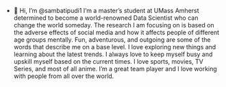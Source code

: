 - 👋 Hi, I’m @sambatipudi1
I’m a master’s student at UMass Amherst determined to become a world-renowned Data Scientist who can change the world someday. The research I am focusing on is based on the adverse effects of social media and how it affects people of different age groups mentally.
Fun, adventurous, and outgoing are some of the words that describe me on a base level. I love exploring new things and learning about the latest trends. I always love to keep myself busy and upskill myself based on the current times. 
I love sports, movies, TV Series, and most of all anime.
I’m a great team player and I love working with people from all over the world.


<!---
sambatipudi1/sambatipudi1 is a ✨ special ✨ repository because its `README.md` (this file) appears on your GitHub profile.
You can click the Preview link to take a look at your changes.
--->
